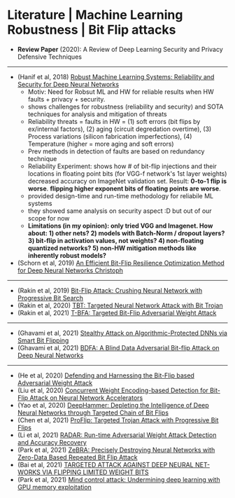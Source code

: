 # Literature | Machine Learning Robustness | Bit Flip attacks

* **Review Paper** (2020): A Review of Deep Learning Security and Privacy Defensive Techniques 
---
* (Hanif et al, 2018) [Robust Machine Learning Systems: Reliability and Security for Deep Neural Networks](https://ieeexplore.ieee.org/document/8474192)
   * Motiv: Need for Robsut ML and HW for reliable results when HW faults + privacy + security.
   * shows challenges for robustness (reliability and security) and SOTA techniques for analysis and mitigation of threats
   * Reliability threats = faults in HW = (1) soft errors (bit flips by ex/internal factors), (2) aging (circuit degredation overtime), (3) Process variations (silicon fabrication imperfections), (4) Temperature (higher  = more aging and soft errors)
   * Prev methods in detection of faults are based on redundancy technique
   * Reliability Experiment: shows how # of bit-flip injections and their locations in floating point bits (for VGG-f network's 1st layer weights) decreased accuracy on ImageNet validation set. Result: **0-to-1 flip is worse**. **flipping higher exponent bits of floating points are worse**. 
   * provided design-time and run-time methodology for reliabile ML systems
   * they showed same analysis on security aspect :D but out of our scope for now
   * **Limitations (in my opinion): only tried VGG and Imagenet. How about: 1) other nets? 2) models with Batch-Norm / dropout layers? 3) bit-flip in activation values, not weights? 4) non-floating quantized networks? 5) non-HW mitigation methods like inherently robust models?** 
* (Schorn et al, 2019) [An Efficient Bit-Flip Resilience Optimization Method for Deep Neural Networks Christoph]()
---
* (Rakin et al, 2019) [Bit-Flip Attack: Crushing Neural Network with Progressive Bit Search]()
* (Rakin et al, 2020) [TBT: Targeted Neural Network Attack with Bit Trojan]()
* (Rakin et al, 2021) [T-BFA: Targeted Bit-Flip Adversarial Weight Attack]()
---
* (Ghavami et al, 2021) [Stealthy Attack on Algorithmic-Protected DNNs via Smart Bit Flipping]()
* (Ghavami et al, 2021) [BDFA: A Blind Data Adversarial Bit-flip Attack on Deep Neural Networks]()
---
* (He et al, 2020) [Defending and Harnessing the Bit-Flip based Adversarial Weight Attack]()
* (Liu et al, 2020) [Concurrent Weight Encoding-based Detection for Bit-Flip Attack on Neural Network Accelerators]()
* (Yao et al, 2020) [DeepHammer: Depleting the Intelligence of Deep Neural Networks through Targeted Chain of Bit Flips]()
* (Chen et al, 2021) [ProFlip: Targeted Trojan Attack with Progressive Bit Flips]()
* (Li et al, 2021) [RADAR: Run-time Adversarial Weight Attack Detection and Accuracy Recovery]()
* (Park et al, 2021) [ZeBRA: Precisely Destroying Neural Networks with Zero-Data Based Repeated Bit Flip Attack]()
* (Bai et al, 2021) [TARGETED ATTACK AGAINST DEEP NEURAL NET- WORKS VIA FLIPPING LIMITED WEIGHT BITS]()
* (Park et al, 2021) [Mind control attack: Undermining deep learning with GPU memory exploitation]()
